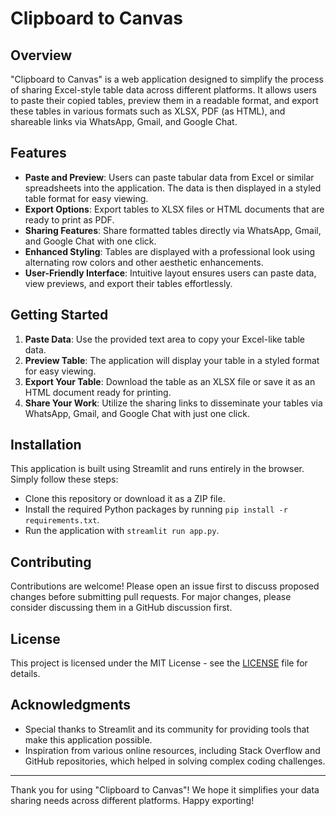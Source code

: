  # Clipboard to Canvas

## Overview
"Clipboard to Canvas" is a web application designed to simplify the process of sharing Excel-style table data across different platforms. It allows users to paste their copied tables, preview them in a readable format, and export these tables in various formats such as XLSX, PDF (as HTML), and shareable links via WhatsApp, Gmail, and Google Chat.

## Features
- **Paste and Preview**: Users can paste tabular data from Excel or similar spreadsheets into the application. The data is then displayed in a styled table format for easy viewing.
- **Export Options**: Export tables to XLSX files or HTML documents that are ready to print as PDF.
- **Sharing Features**: Share formatted tables directly via WhatsApp, Gmail, and Google Chat with one click.
- **Enhanced Styling**: Tables are displayed with a professional look using alternating row colors and other aesthetic enhancements.
- **User-Friendly Interface**: Intuitive layout ensures users can paste data, view previews, and export their tables effortlessly.

## Getting Started
1. **Paste Data**: Use the provided text area to copy your Excel-like table data.
2. **Preview Table**: The application will display your table in a styled format for easy viewing.
3. **Export Your Table**: Download the table as an XLSX file or save it as an HTML document ready for printing.
4. **Share Your Work**: Utilize the sharing links to disseminate your tables via WhatsApp, Gmail, and Google Chat with just one click.

## Installation
This application is built using Streamlit and runs entirely in the browser. Simply follow these steps:
- Clone this repository or download it as a ZIP file.
- Install the required Python packages by running `pip install -r requirements.txt`.
- Run the application with `streamlit run app.py`.

## Contributing
Contributions are welcome! Please open an issue first to discuss proposed changes before submitting pull requests. For major changes, please consider discussing them in a GitHub discussion first.

## License
This project is licensed under the MIT License - see the [LICENSE](https://opensource.org/licenses/MIT) file for details.

## Acknowledgments
- Special thanks to Streamlit and its community for providing tools that make this application possible.
- Inspiration from various online resources, including Stack Overflow and GitHub repositories, which helped in solving complex coding challenges.

---

Thank you for using "Clipboard to Canvas"! We hope it simplifies your data sharing needs across different platforms. Happy exporting!
